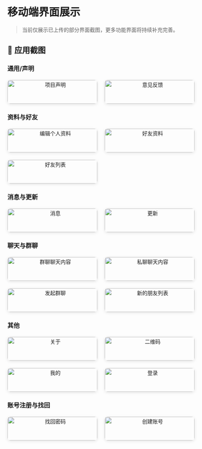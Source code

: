 # 移动端界面展示

> 当前仅展示已上传的部分界面截图，更多功能界面将持续补充完善。

## 📱 应用截图

### 通用/声明
<div class="screenshots-grid">
  <div class="screenshot-item">
    <img src="/screenshots/mobile/statement.jpg" alt="项目声明" />
    <p>项目声明</p>
  </div>
  <div class="screenshot-item">
    <img src="/screenshots/mobile/feedback.jpg" alt="意见反馈" />
    <p>意见反馈</p>
  </div>
</div>

### 资料与好友
<div class="screenshots-grid">
  <div class="screenshot-item">
    <img src="/screenshots/mobile/profile-edit.jpg" alt="编辑个人资料" />
    <p>编辑个人资料</p>
  </div>
  <div class="screenshot-item">
    <img src="/screenshots/mobile/friend-info.jpg" alt="好友资料" />
    <p>好友资料</p>
  </div>
  <div class="screenshot-item">
    <img src="/screenshots/mobile/friend.jpg" alt="好友列表" />
    <p>好友列表</p>
  </div>
</div>

### 消息与更新
<div class="screenshots-grid">
  <div class="screenshot-item">
    <img src="/screenshots/mobile/message.jpg" alt="消息" />
    <p>消息</p>
  </div>
  <div class="screenshot-item">
    <img src="/screenshots/mobile/update.jpg" alt="更新" />
    <p>更新</p>
  </div>
</div>

### 聊天与群聊
<div class="screenshots-grid">
  <div class="screenshot-item">
    <img src="/screenshots/mobile/group-chat.jpg" alt="群聊聊天内容" />
    <p>群聊聊天内容</p>
  </div>
  <div class="screenshot-item">
    <img src="/screenshots/mobile/private-chat.jpg" alt="私聊聊天内容" />
    <p>私聊聊天内容</p>
  </div>
  <div class="screenshot-item">
    <img src="/screenshots/mobile/start-group.jpg" alt="发起群聊" />
    <p>发起群聊</p>
  </div>
  <div class="screenshot-item">
    <img src="/screenshots/mobile/new-friends.jpg" alt="新的朋友列表" />
    <p>新的朋友列表</p>
  </div>
</div>

### 其他
<div class="screenshots-grid">
  <div class="screenshot-item">
    <img src="/screenshots/mobile/about.jpg" alt="关于" />
    <p>关于</p>
  </div>
  <div class="screenshot-item">
    <img src="/screenshots/mobile/qcode.jpg" alt="二维码" />
    <p>二维码</p>
  </div>
  <div class="screenshot-item">
    <img src="/screenshots/mobile/mine.jpg" alt="我的" />
    <p>我的</p>
  </div>
  <div class="screenshot-item">
    <img src="/screenshots/mobile/login.jpg" alt="登录" />
    <p>登录</p>
  </div>
</div>

### 账号注册与找回
<div class="screenshots-grid">
  <div class="screenshot-item">
    <img src="/screenshots/mobile/find-password.jpg" alt="找回密码" />
    <p>找回密码</p>
  </div>
  <div class="screenshot-item">
    <img src="/screenshots/mobile/register.jpg" alt="创建账号" />
    <p>创建账号</p>
  </div>
</div>

<style>
.screenshots-grid {
  display: grid;
  grid-template-columns: repeat(auto-fit, minmax(200px, 1fr));
  gap: 20px;
  margin: 20px 0;
}

.screenshot-item {
  text-align: center;
  border-radius: 8px;
  overflow: hidden;
  box-shadow: 0 2px 8px rgba(0, 0, 0, 0.1);
  transition: transform 0.2s;
  background: var(--vp-c-bg);
}

.screenshot-item:hover {
  transform: translateY(-2px);
  box-shadow: 0 4px 16px rgba(0, 0, 0, 0.15);
}

.screenshot-item img {
  width: 100%;
  height: auto;
  display: block;
}

.screenshot-item p {
  margin: 10px 0;
  font-size: 14px;
  color: var(--vp-c-text-2);
  font-weight: 500;
}

@media (max-width: 768px) {
  .screenshots-grid {
    grid-template-columns: repeat(auto-fit, minmax(150px, 1fr));
    gap: 15px;
  }
  .screenshot-item p {
    font-size: 12px;
  }
}
</style> 